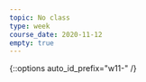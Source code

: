 ```yaml
---
topic: No class
type: week
course_date: 2020-11-12
empty: true
---
```


<!-- Going to be out of town this week -->

{::options auto_id_prefix="w11-" /}
<!-- {: .aside-wrapper}
<span class="highlighter">
[W11 Slides](files/w11.min.pdf){:target="_blank"} (PDF, 266 KB)
</span> -->
